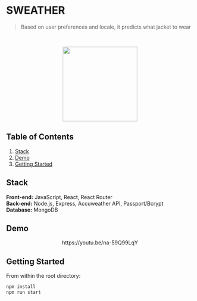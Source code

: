 # SWEATHER
> Based on user preferences and locale, it predicts what jacket to wear
<br />
<p align='center'>
    <img src="https://i.imgur.com/9uQz7kg.png" align="center" height="200px"/>
</p> 

## Table of Contents

1. [Stack](#stack)
2. [Demo](#demo)
3. [Getting Started](#getting-started)

## Stack

<b>Front-end:</b> JavaScript, React, React Router
<br />
<b>Back-end:</b> Node.js, Express, Accuweather API, Passport/Bcrypt
<br />
<b>Database:</b> MongoDB

## Demo
<p align='center'>
    https://youtu.be/na-59Q99LqY
</p> 

## Getting Started

From within the root directory:

```sh
npm install 
npm run start
```
